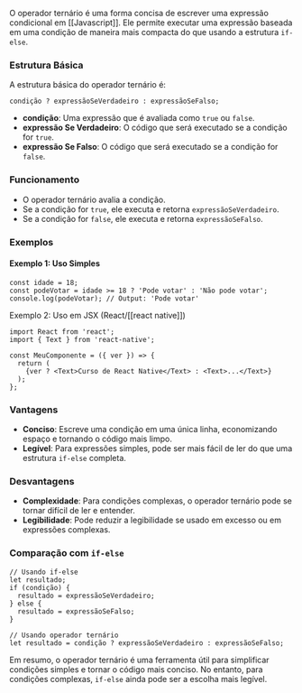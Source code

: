 O operador ternário é uma forma concisa de escrever uma expressão condicional em [[Javascript]]. Ele permite executar uma expressão baseada em uma condição de maneira mais compacta do que usando a estrutura `if-else`.

### Estrutura Básica

A estrutura básica do operador ternário é:

```
condição ? expressãoSeVerdadeiro : expressãoSeFalso;
```

- **condição**: Uma expressão que é avaliada como `true` ou `false`.
- **expressão Se Verdadeiro**: O código que será executado se a condição for `true`.
- **expressão Se Falso**: O código que será executado se a condição for `false`.

### Funcionamento

- O operador ternário avalia a condição.
- Se a condição for `true`, ele executa e retorna `expressãoSeVerdadeiro`.
- Se a condição for `false`, ele executa e retorna `expressãoSeFalso`.

### Exemplos

#### Exemplo 1: Uso Simples

```
const idade = 18;
const podeVotar = idade >= 18 ? 'Pode votar' : 'Não pode votar';
console.log(podeVotar); // Output: 'Pode votar'
```

Exemplo 2: Uso em JSX (React/[[react native]])

```
import React from 'react';
import { Text } from 'react-native';

const MeuComponente = ({ ver }) => {
  return (
    {ver ? <Text>Curso de React Native</Text> : <Text>...</Text>}
  );
};
```

### Vantagens

- **Conciso**: Escreve uma condição em uma única linha, economizando espaço e tornando o código mais limpo.
- **Legível**: Para expressões simples, pode ser mais fácil de ler do que uma estrutura `if-else` completa.

### Desvantagens

- **Complexidade**: Para condições complexas, o operador ternário pode se tornar difícil de ler e entender.
- **Legibilidade**: Pode reduzir a legibilidade se usado em excesso ou em expressões complexas.

### Comparação com `if-else`

```
// Usando if-else
let resultado;
if (condição) {
  resultado = expressãoSeVerdadeiro;
} else {
  resultado = expressãoSeFalso;
}

// Usando operador ternário
let resultado = condição ? expressãoSeVerdadeiro : expressãoSeFalso;
```



Em resumo, o operador ternário é uma ferramenta útil para simplificar condições simples e tornar o código mais conciso. No entanto, para condições complexas, `if-else` ainda pode ser a escolha mais legível.